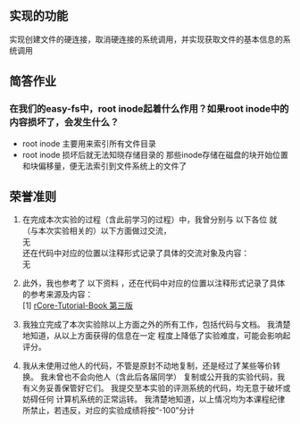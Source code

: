 ## 实现的功能
实现创建文件的硬连接，取消硬连接的系统调用，并实现获取文件的基本信息的系统调用

## 简答作业

### 在我们的easy-fs中，root inode起着什么作用？如果root inode中的内容损坏了，会发生什么？
- root inode 主要用来索引所有文件目录
- root inode 损坏后就无法知晓存储目录的 那些inode存储在磁盘的块开始位置和块偏移量，便无法索引到文件系统上的文件了


## 荣誉准则

1. 在完成本次实验的过程（含此前学习的过程）中，我曾分别与 以下各位 就（与本次实验相关的）以下方面做过交流，<br>
   无 <br>
   还在代码中对应的位置以注释形式记录了具体的交流对象及内容：<br>
   无 <br>
2. 此外，我也参考了 以下资料 ，还在代码中对应的位置以注释形式记录了具体的参考来源及内容：<br>
   [1] [rCore-Tutorial-Book 第三版](https://rcore-os.cn/rCore-Tutorial-Book-v3/index.html)<br>

3. 我独立完成了本次实验除以上方面之外的所有工作，包括代码与文档。 我清楚地知道，从以上方面获得的信息在一定
   程度上降低了实验难度，可能会影响起评分。
4. 我从未使用过他人的代码，不管是原封不动地复制，还是经过了某些等价转换。 我未曾也不会向他人（含此后各届同学）
   复制或公开我的实验代码，我有义务妥善保管好它们。 我提交至本实验的评测系统的代码，均无意于破坏或妨碍任何
   计算机系统的正常运转。 我清楚地知道，以上情况均为本课程纪律所禁止，若违反，对应的实验成绩将按“-100”分计
